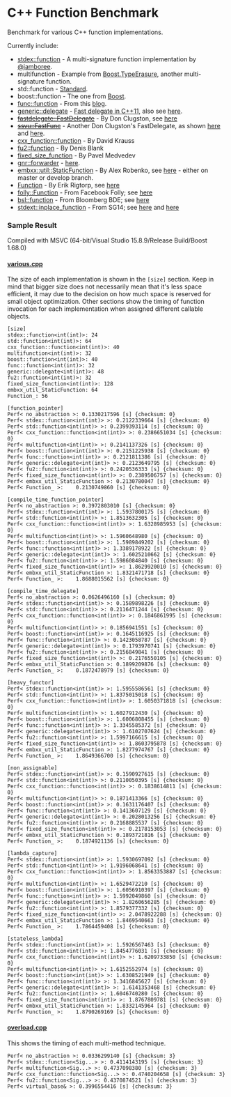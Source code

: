 C++ Function Benchmark
======================

Benchmark for various C++ function implementations.

Currently include:
- [stdex::function](stdex.hpp) - A multi-signature function implementation by [@jamboree](https://github.com/jamboree).
- multifunction - Example from [Boost.TypeErasure](http://www.boost.org/doc/html/boost_typeerasure/examples.html#boost_typeerasure.examples.multifunction), another multi-signature function.
- std::function - [Standard](http://en.cppreference.com/w/cpp/utility/functional/function).
- boost::function - The one from [Boost](http://www.boost.org/doc/libs/1_55_0/doc/html/function.html).
- [func::function](function.h) - From this [blog](http://probablydance.com/2013/01/13/a-faster-implementation-of-stdfunction/).
- [generic::delegate](delegate.hpp) - [Fast delegate in C++11](http://codereview.stackexchange.com/questions/14730/impossibly-fast-delegate-in-c11), also see [here](https://github.com/user1095108/generic).
- [~~fastdelegate::FastDelegate~~](clugston_styled/FastDelegate.h) - By Don Clugston, see [here](https://www.codeproject.com/Articles/7150/Member-Function-Pointers-and-the-Fastest-Possible)
- [~~ssvu::FastFunc~~](clugston_styled/FastFunc.hpp) - Another Don Clugston's FastDelegate, as shown [here](https://gist.github.com/SuperV1234/6462221) and [here](https://groups.google.com/a/isocpp.org/forum/#!topic/std-discussion/QgvHF7YMi3o).
- [cxx_function::function](https://github.com/potswa/cxx_function) - By David Krauss
- [fu2::function](https://github.com/Naios/function2) - By Denis Blank
- [fixed_size_function](https://github.com/pmed/fixed_size_function) - By Pavel Medvedev
- [gnr::forwarder](forwarder.hpp) - [here](https://github.com/user1095108/generic).
- [embxx::util::StaticFunction](StaticFunction.h) - By Alex Robenko, see [here](https://github.com/arobenko/embxx) - either on master or develop branch.
- [Function](Function.h) - By Erik Rigtorp, see [here](https://github.com/rigtorp/Function)
- [folly::Function](folly/Function.h) - From Facebook Folly; see [here](https://github.com/facebook/folly/blob/master/folly/docs/Function.md)
- [bsl::function](bde/groups/bsl/bslstl/bslstl_function.h) - From Bloomberg BDE; see [here](https://github.com/bloomberg/bde)
- [stdext::inplace_function](inplace_function.h) - From SG14; see [here](https://github.com/WG21-SG14/SG14) and [here](https://github.com/WG21-SG14/SG14/blob/master/Docs/Proposals/NonAllocatingStandardFunction.pdf)

### Sample Result
Compiled with MSVC (64-bit/Visual Studio 15.8.9/Release Build/Boost 1.68.0)

#### [various.cpp](various.cpp)
The size of each implementation is shown in the `[size]` section.
Keep in mind that bigger size does not necessarily mean that it's less space efficient, it may due to the decision on how much space is reserved for small object optimization.
Other sections show the timing of function invocation for each implementation when assigned different callable objects.
```
[size]
stdex::function<int(int)>: 24
std::function<int(int)>: 64
cxx_function::function<int(int)>: 40
multifunction<int(int)>: 32
boost::function<int(int)>: 40
func::function<int(int)>: 32
generic::delegate<int(int)>: 48
fu2::function<int(int)>: 32
fixed_size_function<int(int)>: 128
embxx_util_StaticFunction: 64
Function_: 56

[function_pointer]
Perf< no_abstraction >: 0.1330217596 [s] {checksum: 0}
Perf< stdex::function<int(int)> >: 0.2122339664 [s] {checksum: 0}
Perf< std::function<int(int)> >: 0.2399393114 [s] {checksum: 0}
Perf< cxx_function::function<int(int)> >: 0.2386651034 [s] {checksum: 0}
Perf< multifunction<int(int)> >: 0.2141137326 [s] {checksum: 0}
Perf< boost::function<int(int)> >: 0.2151225938 [s] {checksum: 0}
Perf< func::function<int(int)> >: 0.2121811386 [s] {checksum: 0}
Perf< generic::delegate<int(int)> >: 0.2123649795 [s] {checksum: 0}
Perf< fu2::function<int(int)> >: 0.2420536333 [s] {checksum: 0}
Perf< fixed_size_function<int(int)> >: 0.2389506757 [s] {checksum: 0}
Perf< embxx_util_StaticFunction >: 0.2130780047 [s] {checksum: 0}
Perf< Function_ >:    0.2130749860 [s] {checksum: 0}

[compile_time_function_pointer]
Perf< no_abstraction >: 0.3972803010 [s] {checksum: 0}
Perf< stdex::function<int(int)> >: 1.5937800175 [s] {checksum: 0}
Perf< std::function<int(int)> >: 1.8513632305 [s] {checksum: 0}
Perf< cxx_function::function<int(int)> >: 1.6328985953 [s] {checksum: 0}
Perf< multifunction<int(int)> >: 1.5960648980 [s] {checksum: 0}
Perf< boost::function<int(int)> >: 1.5989849202 [s] {checksum: 0}
Perf< func::function<int(int)> >: 1.3389178922 [s] {checksum: 0}
Perf< generic::delegate<int(int)> >: 1.6025210662 [s] {checksum: 0}
Perf< fu2::function<int(int)> >: 1.5986084840 [s] {checksum: 0}
Perf< fixed_size_function<int(int)> >: 1.8629920010 [s] {checksum: 0}
Perf< embxx_util_StaticFunction >: 1.8321471718 [s] {checksum: 0}
Perf< Function_ >:    1.8688015562 [s] {checksum: 0}

[compile_time_delegate]
Perf< no_abstraction >: 0.0626496160 [s] {checksum: 0}
Perf< stdex::function<int(int)> >: 0.1589898226 [s] {checksum: 0}
Perf< std::function<int(int)> >: 0.2116471244 [s] {checksum: 0}
Perf< cxx_function::function<int(int)> >: 0.1846861995 [s] {checksum: 0}
Perf< multifunction<int(int)> >: 0.1856941551 [s] {checksum: 0}
Perf< boost::function<int(int)> >: 0.1645116925 [s] {checksum: 0}
Perf< func::function<int(int)> >: 0.1423058787 [s] {checksum: 0}
Perf< generic::delegate<int(int)> >: 0.1793970741 [s] {checksum: 0}
Perf< fu2::function<int(int)> >: 0.2156849841 [s] {checksum: 0}
Perf< fixed_size_function<int(int)> >: 0.2176550105 [s] {checksum: 0}
Perf< embxx_util_StaticFunction >: 0.1899209876 [s] {checksum: 0}
Perf< Function_ >:    0.1872478979 [s] {checksum: 0}

[heavy_functor]
Perf< stdex::function<int(int)> >: 1.5955586561 [s] {checksum: 0}
Perf< std::function<int(int)> >: 1.8375015018 [s] {checksum: 0}
Perf< cxx_function::function<int(int)> >: 1.6050371818 [s] {checksum: 0}
Perf< multifunction<int(int)> >: 1.6027912430 [s] {checksum: 0}
Perf< boost::function<int(int)> >: 1.6006808455 [s] {checksum: 0}
Perf< func::function<int(int)> >: 1.3345585372 [s] {checksum: 0}
Perf< generic::delegate<int(int)> >: 1.6102707624 [s] {checksum: 0}
Perf< fu2::function<int(int)> >: 1.5997166615 [s] {checksum: 0}
Perf< fixed_size_function<int(int)> >: 1.8603795878 [s] {checksum: 0}
Perf< embxx_util_StaticFunction >: 1.8277974767 [s] {checksum: 0}
Perf< Function_ >:    1.8649366700 [s] {checksum: 0}

[non_assignable]
Perf< stdex::function<int(int)> >: 0.1590927615 [s] {checksum: 0}
Perf< std::function<int(int)> >: 0.2110050395 [s] {checksum: 0}
Perf< cxx_function::function<int(int)> >: 0.1838614811 [s] {checksum: 0}
Perf< multifunction<int(int)> >: 0.1871413366 [s] {checksum: 0}
Perf< boost::function<int(int)> >: 0.1631176407 [s] {checksum: 0}
Perf< func::function<int(int)> >: 0.1413607129 [s] {checksum: 0}
Perf< generic::delegate<int(int)> >: 0.2028013256 [s] {checksum: 0}
Perf< fu2::function<int(int)> >: 0.2168885537 [s] {checksum: 0}
Perf< fixed_size_function<int(int)> >: 0.2178153053 [s] {checksum: 0}
Perf< embxx_util_StaticFunction >: 0.1893721816 [s] {checksum: 0}
Perf< Function_ >:    0.1874921136 [s] {checksum: 0}

[lambda_capture]
Perf< stdex::function<int(int)> >: 1.5930697092 [s] {checksum: 0}
Perf< std::function<int(int)> >: 1.9196068641 [s] {checksum: 0}
Perf< cxx_function::function<int(int)> >: 1.8563353887 [s] {checksum: 0}
Perf< multifunction<int(int)> >: 1.6529472210 [s] {checksum: 0}
Perf< boost::function<int(int)> >: 1.6056910397 [s] {checksum: 0}
Perf< func::function<int(int)> >: 1.5992049860 [s] {checksum: 0}
Perf< generic::delegate<int(int)> >: 1.8260656285 [s] {checksum: 0}
Perf< fu2::function<int(int)> >: 1.8579377332 [s] {checksum: 0}
Perf< fixed_size_function<int(int)> >: 2.0478922288 [s] {checksum: 0}
Perf< embxx_util_StaticFunction >: 1.8469540663 [s] {checksum: 0}
Perf< Function_ >:    1.7864459408 [s] {checksum: 0}

[stateless_lambda]
Perf< stdex::function<int(int)> >: 1.5926567463 [s] {checksum: 0}
Perf< std::function<int(int)> >: 1.8454776031 [s] {checksum: 0}
Perf< cxx_function::function<int(int)> >: 1.6209733850 [s] {checksum: 0}
Perf< multifunction<int(int)> >: 1.6152552974 [s] {checksum: 0}
Perf< boost::function<int(int)> >: 1.6308521949 [s] {checksum: 0}
Perf< func::function<int(int)> >: 1.3416845627 [s] {checksum: 0}
Perf< generic::delegate<int(int)> >: 1.6141353468 [s] {checksum: 0}
Perf< fu2::function<int(int)> >: 1.6046740280 [s] {checksum: 0}
Perf< fixed_size_function<int(int)> >: 1.8767809781 [s] {checksum: 0}
Perf< embxx_util_StaticFunction >: 1.8332145964 [s] {checksum: 0}
Perf< Function_ >:    1.8790269169 [s] {checksum: 0}
```

#### [overload.cpp](overload.cpp)
This shows the timing of each multi-method technique.
```
Perf< no_abstraction >: 0.0336299140 [s] {checksum: 3}
Perf< stdex::function<Sig...> >: 0.4114143195 [s] {checksum: 3}
Perf< multifunction<Sig...> >: 0.4737098380 [s] {checksum: 3}
Perf< cxx_function::function<Sig...> >: 0.4740204658 [s] {checksum: 3}
Perf< fu2::function<Sig...> >: 0.4370874521 [s] {checksum: 3}
Perf< virtual_base& >: 0.3996554416 [s] {checksum: 3}
```
